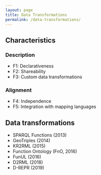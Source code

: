```yaml
---
layout: page
title: Data Transformations
permalink: /data-transformations/
---
```


## Characteristics

### Description

- F1: Declarativeness
- F2: Shareability
- F3: Custom data transformations

### Alignment

- F4: Independence
- F5: Integration with mapping languages

## Data transformations

- SPARQL Functions (2013)
- GeoTriples (2014)
- KR2RML (2015)
- Function Ontology (FnO, 2016)
- FunUL (2016)
- D2RML (2018)
- D-REPR (2019)

